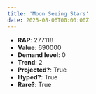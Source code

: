 ```yaml
---
title: 'Moon Seeing Stars'
date: 2025-08-06T00:00:00Z
---
```

- **RAP**: 277118
- **Value**: 690000
- **Demand level**: 0
- **Trend**: 2
- **Projected?**: True
- **Hyped?**: True
- **Rare?**: True

